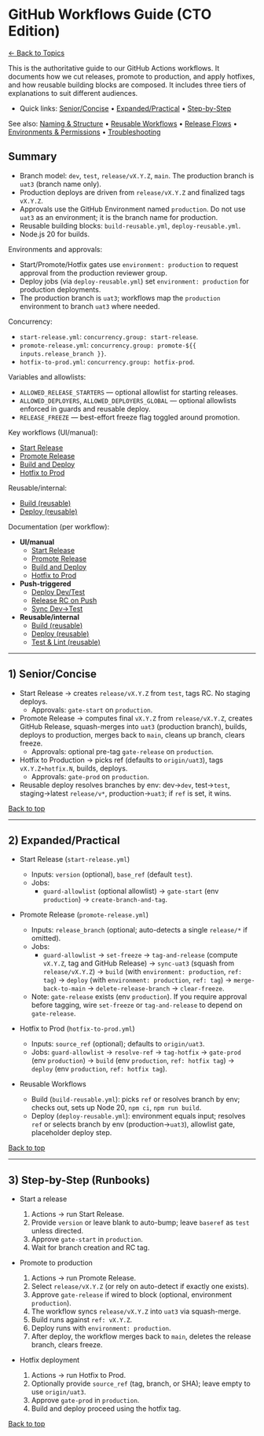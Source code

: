 # GitHub Workflows Guide (CTO Edition)

[← Back to Topics](../README.md)

<a id="top"></a>

This is the authoritative guide to our GitHub Actions workflows. It documents how we cut releases, promote to production, and apply hotfixes, and how reusable building blocks are composed. It includes three tiers of explanations to suit different audiences.

- Quick links: [Senior/Concise](#senior) • [Expanded/Practical](#expanded) • [Step-by-Step](#step-by-step)

See also: [Naming & Structure](./naming-and-structure.md) • [Reusable Workflows](./reusable-workflows.md) • [Release Flows](./release-flows.md) • [Environments & Permissions](./envs-and-permissions.md) • [Troubleshooting](./troubleshooting.md)

## Summary

- Branch model: `dev`, `test`, `release/vX.Y.Z`, `main`. The production branch is `uat3` (branch name only).
- Production deploys are driven from `release/vX.Y.Z` and finalized tags `vX.Y.Z`.
- Approvals use the GitHub Environment named `production`. Do not use `uat3` as an environment; it is the branch name for production.
- Reusable building blocks: `build-reusable.yml`, `deploy-reusable.yml`.
- Node.js 20 for builds.

Environments and approvals:
- Start/Promote/Hotfix gates use `environment: production` to request approval from the production reviewer group.
- Deploy jobs (via `deploy-reusable.yml`) set `environment: production` for production deployments.
- The production branch is `uat3`; workflows map the `production` environment to branch `uat3` where needed.

Concurrency:
- `start-release.yml`: `concurrency.group: start-release`.
- `promote-release.yml`: `concurrency.group: promote-${{ inputs.release_branch }}`.
- `hotfix-to-prod.yml`: `concurrency.group: hotfix-prod`.

Variables and allowlists:
- `ALLOWED_RELEASE_STARTERS` — optional allowlist for starting releases.
- `ALLOWED_DEPLOYERS`, `ALLOWED_DEPLOYERS_GLOBAL` — optional allowlists enforced in guards and reusable deploy.
- `RELEASE_FREEZE` — best-effort freeze flag toggled around promotion.

Key workflows (UI/manual):
- [Start Release](../../../.github/workflows/start-release.yml)
- [Promote Release](../../../.github/workflows/promote-release.yml)
- [Build and Deploy](../../../.github/workflows/build-and-deploy.yml)
- [Hotfix to Prod](../../../.github/workflows/hotfix-to-prod.yml)

Reusable/internal:
- [Build (reusable)](../../../.github/workflows/build-reusable.yml)
- [Deploy (reusable)](../../../.github/workflows/deploy-reusable.yml)

Documentation (per workflow):
- __UI/manual__
  - [Start Release](./workflows/start-release.md)
  - [Promote Release](./workflows/promote-release.md)
  - [Build and Deploy](./workflows/build-and-deploy.md)
  - [Hotfix to Prod](./workflows/hotfix-to-prod.md)
- __Push-triggered__
  - [Deploy Dev/Test](./workflows/_deploy-dev-test.md)
  - [Release RC on Push](./workflows/_release-rc-on-push.md)
  - [Sync Dev→Test](./workflows/_sync-dev-to-test.md)
- __Reusable/internal__
  - [Build (reusable)](./workflows/_build-reusable.md)
  - [Deploy (reusable)](./workflows/_deploy-reusable.md)
  - [Test & Lint (reusable)](./workflows/_test-lint-reusable.md)

---

<a id="senior"></a>
## 1) Senior/Concise

- Start Release → creates `release/vX.Y.Z` from `test`, tags RC. No staging deploys.
  - Approvals: `gate-start` on `production`.
- Promote Release → computes final `vX.Y.Z` from `release/vX.Y.Z`, creates GitHub Release, squash-merges into `uat3` (production branch), builds, deploys to production, merges back to `main`, cleans up branch, clears freeze.
  - Approvals: optional pre-tag `gate-release` on `production`.
- Hotfix to Production → picks ref (defaults to `origin/uat3`), tags `vX.Y.Z+hotfix.N`, builds, deploys.
  - Approvals: `gate-prod` on `production`.
- Reusable deploy resolves branches by env: dev→`dev`, test→`test`, staging→latest `release/v*`, production→`uat3`; if `ref` is set, it wins.

[Back to top](#top)

---

<a id="expanded"></a>
## 2) Expanded/Practical

- Start Release (`start-release.yml`)
  - Inputs: `version` (optional), `base_ref` (default `test`).
  - Jobs:
    - `guard-allowlist` (optional allowlist) → `gate-start` (env `production`) → `create-branch-and-tag`.

- Promote Release (`promote-release.yml`)
  - Inputs: `release_branch` (optional; auto-detects a single `release/*` if omitted).
  - Jobs:
    - `guard-allowlist` → `set-freeze` → `tag-and-release` (compute `vX.Y.Z`, tag and GitHub Release) → `sync-uat3` (squash from `release/vX.Y.Z`) → `build` (with `environment: production`, `ref: tag`) → `deploy` (with `environment: production`, `ref: tag`) → `merge-back-to-main` → `delete-release-branch` → `clear-freeze`.
  - Note: `gate-release` exists (env `production`). If you require approval before tagging, wire `set-freeze` or `tag-and-release` to depend on `gate-release`.

- Hotfix to Prod (`hotfix-to-prod.yml`)
  - Inputs: `source_ref` (optional); defaults to `origin/uat3`.
  - Jobs: `guard-allowlist` → `resolve-ref` → `tag-hotfix` → `gate-prod` (env `production`) → `build` (env `production`, `ref: hotfix tag`) → `deploy` (env `production`, `ref: hotfix tag`).

- Reusable Workflows
  - Build (`build-reusable.yml`): picks `ref` or resolves branch by env; checks out, sets up Node 20, `npm ci`, `npm run build`.
  - Deploy (`deploy-reusable.yml`): environment equals input; resolves `ref` or selects branch by env (production→`uat3`), allowlist gate, placeholder deploy step.

[Back to top](#top)

---

<a id="step-by-step"></a>
## 3) Step-by-Step (Runbooks)

- Start a release
  1. Actions → run Start Release.
  2. Provide `version` or leave blank to auto-bump; leave `baseref` as `test` unless directed.
  3. Approve `gate-start` in `production`.
  4. Wait for branch creation and RC tag.

- Promote to production
  1. Actions → run Promote Release.
  2. Select `release/vX.Y.Z` (or rely on auto-detect if exactly one exists).
  3. Approve `gate-release` if wired to block (optional, environment `production`).
  4. The workflow syncs `release/vX.Y.Z` into `uat3` via squash-merge.
  5. Build runs against `ref: vX.Y.Z`.
  6. Deploy runs with `environment: production`.
  7. After deploy, the workflow merges back to `main`, deletes the release branch, clears freeze.

- Hotfix deployment
  1. Actions → run Hotfix to Prod.
  2. Optionally provide `source_ref` (tag, branch, or SHA); leave empty to use `origin/uat3`.
  3. Approve `gate-prod` in `production`.
  4. Build and deploy proceed using the hotfix tag.

[Back to top](#top)
